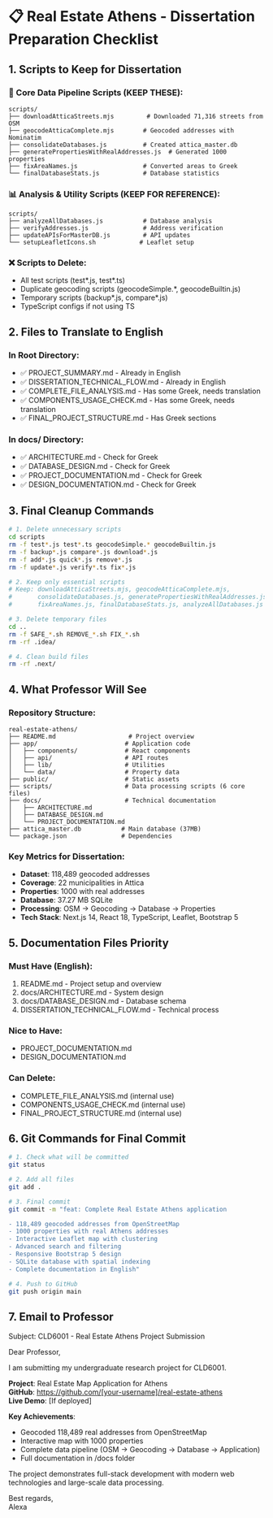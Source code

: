 # 📋 Real Estate Athens - Dissertation Preparation Checklist

## 1. Scripts to Keep for Dissertation

### 🔑 Core Data Pipeline Scripts (KEEP THESE):
```
scripts/
├── downloadAtticaStreets.mjs         # Downloaded 71,316 streets from OSM
├── geocodeAtticaComplete.mjs        # Geocoded addresses with Nominatim
├── consolidateDatabases.js          # Created attica_master.db
├── generatePropertiesWithRealAddresses.js  # Generated 1000 properties
├── fixAreaNames.js                  # Converted areas to Greek
└── finalDatabaseStats.js            # Database statistics
```

### 📊 Analysis & Utility Scripts (KEEP FOR REFERENCE):
```
scripts/
├── analyzeAllDatabases.js           # Database analysis
├── verifyAddresses.js               # Address verification
├── updateAPIsForMasterDB.js         # API updates
└── setupLeafletIcons.sh            # Leaflet setup
```

### ❌ Scripts to Delete:
- All test scripts (test*.js, test*.ts)
- Duplicate geocoding scripts (geocodeSimple.*, geocodeBuiltin.js)
- Temporary scripts (backup*.js, compare*.js)
- TypeScript configs if not using TS

## 2. Files to Translate to English

### In Root Directory:
- ✅ PROJECT_SUMMARY.md - Already in English
- ✅ DISSERTATION_TECHNICAL_FLOW.md - Already in English
- ✅ COMPLETE_FILE_ANALYSIS.md - Has some Greek, needs translation
- ✅ COMPONENTS_USAGE_CHECK.md - Has some Greek, needs translation
- ✅ FINAL_PROJECT_STRUCTURE.md - Has Greek sections

### In docs/ Directory:
- ✅ ARCHITECTURE.md - Check for Greek
- ✅ DATABASE_DESIGN.md - Check for Greek
- ✅ PROJECT_DOCUMENTATION.md - Check for Greek
- ✅ DESIGN_DOCUMENTATION.md - Check for Greek

## 3. Final Cleanup Commands

```bash
# 1. Delete unnecessary scripts
cd scripts
rm -f test*.js test*.ts geocodeSimple.* geocodeBuiltin.js
rm -f backup*.js compare*.js download*.js
rm -f add*.js quick*.js remove*.js
rm -f update*.js verify*.ts fix*.js

# 2. Keep only essential scripts
# Keep: downloadAtticaStreets.mjs, geocodeAtticaComplete.mjs, 
#       consolidateDatabases.js, generatePropertiesWithRealAddresses.js,
#       fixAreaNames.js, finalDatabaseStats.js, analyzeAllDatabases.js

# 3. Delete temporary files
cd ..
rm -f SAFE_*.sh REMOVE_*.sh FIX_*.sh
rm -rf .idea/

# 4. Clean build files
rm -rf .next/
```

## 4. What Professor Will See

### Repository Structure:
```
real-estate-athens/
├── README.md                    # Project overview
├── app/                        # Application code
│   ├── components/             # React components
│   ├── api/                    # API routes
│   ├── lib/                    # Utilities
│   └── data/                   # Property data
├── public/                     # Static assets
├── scripts/                    # Data processing scripts (6 core files)
├── docs/                       # Technical documentation
│   ├── ARCHITECTURE.md
│   ├── DATABASE_DESIGN.md
│   └── PROJECT_DOCUMENTATION.md
├── attica_master.db           # Main database (37MB)
└── package.json               # Dependencies
```

### Key Metrics for Dissertation:
- **Dataset**: 118,489 geocoded addresses
- **Coverage**: 22 municipalities in Attica
- **Properties**: 1000 with real addresses
- **Database**: 37.27 MB SQLite
- **Processing**: OSM → Geocoding → Database → Properties
- **Tech Stack**: Next.js 14, React 18, TypeScript, Leaflet, Bootstrap 5

## 5. Documentation Files Priority

### Must Have (English):
1. README.md - Project setup and overview
2. docs/ARCHITECTURE.md - System design
3. docs/DATABASE_DESIGN.md - Database schema
4. DISSERTATION_TECHNICAL_FLOW.md - Technical process

### Nice to Have:
- PROJECT_DOCUMENTATION.md
- DESIGN_DOCUMENTATION.md

### Can Delete:
- COMPLETE_FILE_ANALYSIS.md (internal use)
- COMPONENTS_USAGE_CHECK.md (internal use)
- FINAL_PROJECT_STRUCTURE.md (internal use)

## 6. Git Commands for Final Commit

```bash
# 1. Check what will be committed
git status

# 2. Add all files
git add .

# 3. Final commit
git commit -m "feat: Complete Real Estate Athens application

- 118,489 geocoded addresses from OpenStreetMap
- 1000 properties with real Athens addresses
- Interactive Leaflet map with clustering
- Advanced search and filtering
- Responsive Bootstrap 5 design
- SQLite database with spatial indexing
- Complete documentation in English"

# 4. Push to GitHub
git push origin main
```

## 7. Email to Professor

Subject: CLD6001 - Real Estate Athens Project Submission

Dear Professor,

I am submitting my undergraduate research project for CLD6001.

**Project**: Real Estate Map Application for Athens  
**GitHub**: https://github.com/[your-username]/real-estate-athens  
**Live Demo**: [If deployed]

**Key Achievements**:
- Geocoded 118,489 real addresses from OpenStreetMap
- Interactive map with 1000 properties
- Complete data pipeline (OSM → Geocoding → Database → Application)
- Full documentation in /docs folder

The project demonstrates full-stack development with modern web technologies and large-scale data processing.

Best regards,  
Alexa
